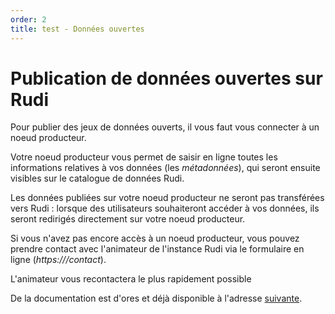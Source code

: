 ```yaml
---
order: 2
title: test - Données ouvertes
---
```


# Publication de données ouvertes sur Rudi
Pour publier des jeux de données ouverts, il vous faut vous connecter à un noeud producteur.

Votre noeud producteur vous permet de saisir en ligne toutes les informations relatives à vos données (les *métadonnées*), qui seront ensuite visibles sur le catalogue de données Rudi.

Les données publiées sur votre noeud producteur ne seront pas transférées vers Rudi : lorsque des utilisateurs souhaiteront accéder à vos données, ils seront redirigés directement sur votre noeud producteur.

Si vous n'avez pas encore accès à un noeud producteur, vous pouvez prendre contact avec l'animateur de l'instance Rudi via le formulaire en ligne (*https://<site-rudi>/contact*).

L'animateur vous recontactera le plus rapidement possible

De la documentation est d'ores et déjà disponible à l'adresse [suivante](https://rudi.fr/yeswiki/?LeNoeudProducteurV23NouvellesFonctionnal).

